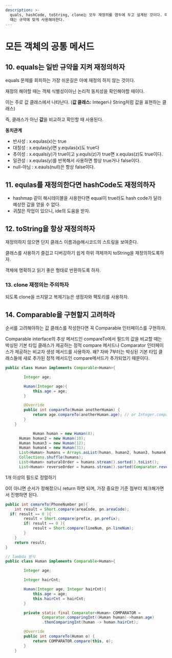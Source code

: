 ```yaml
---
description: >-
  quals, hashCode, toString, clone는 모두 재정의를 염두에 두고 설계된 것이다. 따라서 해당 메서드를 오버라이딩할
  때는 규약에 맞게 사용해야한다.
---
```


# 모든 객체의 공통 메서드

## 10. equals는 일반 규약을 지켜 재정의하자

equals 문제를 회피하는 가장 쉬운길은 아예 재정의 하지 않는 것이다.

재정의 해야할 때는 객체 식별성이아닌 논리적 동치성을 확인해야할 때이다.

이는 주로 값 클래스에서 나타난다. (**값 클래스:** Integer나 String처럼 값을 표현하는 클래스)

즉, 클래스가 아닌 **값**을 비교하고 확인할 때 사용된다.

**동치관계**

* 반사성 : x.equlas(x)는 true
* 대칭성 : x.equlas(y)면 y.equlas(x)도 true다
* 추이성 : x.equals(y)가 true이고 y.equls(z)가 true면 x.equlas(z)도 true이다.
* 일관성 : x.equlas(y)를 반복해서 사용하면 항상 true거나 false이다.
* null-아님 : x.eauls(null)은 항상 false이다.

## 11. equlas를 재정의한다면 hashCode도 재정의하자

* hashmap 같이 해시테이블을 사용한다면 equal이 true라도 hash code가 달라 예상한 값을 얻을 수 없다.
* 귀찮은 작업이 있으니, ide의 도움을 받자.

## 12. toString을 항상 재정의하자

재정의하지 않으면 단지 클래스 이름과@해시코드의 스트링을 보여준다.

클래스를 사용하기 즐겁고 디버깅하기 쉽게 하위 객체까지 toString을 재정의하도록하자.

객체에 명확하고 읽기 좋은 형태로 반환하도록 하자.

### 13. clone 재정의는 주의하자

되도록 clone을 쓰지말고 복제기능은 생정자와 팩토리를 사용하자.

## 14. Comparable을 구현할지 고려하라

순서를 고려해야하는 값 클래스를 작성한다면 꼭 Comparable 인터페이스를 구현하자.

Comparable interface의 추상 메서드인 compareTo에서 필드의 값을 비교할 때는 박싱된 기본 타입 클래스가 제공하는 정적 compare 메서드나 Comparator 인터페이스가 제공하는 비교자 생성 메서드를 사용하자. 왜? 자바 7부터는 박싱된 기본 타입 클래스들에 새로 추가된 정적 메서드인 compare메서드가 추가되었기 때문이다.

```java
public class Human implements Comparable<Human>{

        Integer age;

        Human(Integer age){
            this.age = age;
        }

        @Override
        public int compareTo(Human anotherHuman) {
            return age.compareTo(anotherHuman.age); // or Integer.compare(age, o.age);
        }
    }

			Human human = new Human(8);
      Human human2 = new Human(10);
      Human human3 = new Human(12);
      Human human4 = new Human(31);
      List<Human> humans = Arrays.asList(human, human2, human3, human4);
      Collections.shuffle(humans);
      List<Human> naturalOrder = humans.stream().sorted().toList();
      List<Human> reverseOrder = humans.stream().sorted(Comparator.reverseOrder()).toList();
```

1개 이상의 필드로 정렬하기

0이 아니면 순서가 정해졌으니 return 하면 되며, 가장 중요한 기준 점부터 체크해가면서 진행하면 된다.

```java
public int comareTo(PhoneNumber pn){
	int result = Short.compare(areaCode, pn.areaCode);
  if( result == 0 ){
		result = Short.compare(prefix, pn.prefix);
		if( result == 0 ){
			result = Short.compare(lineNum, pn.lineNum);
		}
	}
	return result;
}

// lambda 방식
public class Human implements Comparable<Human>{

        Integer age;

        Integer hairCnt;

        Human(Integer age, Integer hairCnt){
            this.age = age;
            this.hairCnt = hairCnt;
        }

        private static final Comparator<Human> COMPARATOR = 
				Comparator.comparingInt((Human human)->human.age)
				.thenComparingInt(human -> human.hairCnt);

        @Override
        public int compareTo(Human o) {
            return COMPARATOR.compare(this, o);
        }
    }
```

